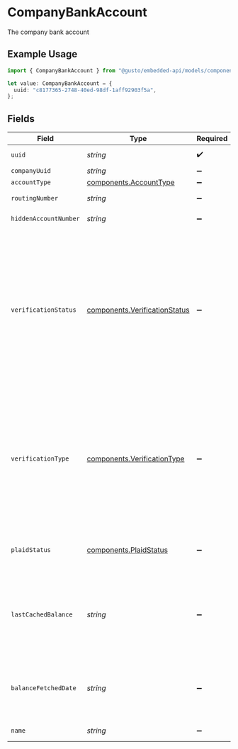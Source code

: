 # CompanyBankAccount

The company bank account

## Example Usage

```typescript
import { CompanyBankAccount } from "@gusto/embedded-api/models/components";

let value: CompanyBankAccount = {
  uuid: "c8177365-2748-40ed-98df-1aff92903f5a",
};
```

## Fields

| Field                                                                                                                                                                                                                                                                                                                        | Type                                                                                                                                                                                                                                                                                                                         | Required                                                                                                                                                                                                                                                                                                                     | Description                                                                                                                                                                                                                                                                                                                  |
| ---------------------------------------------------------------------------------------------------------------------------------------------------------------------------------------------------------------------------------------------------------------------------------------------------------------------------- | ---------------------------------------------------------------------------------------------------------------------------------------------------------------------------------------------------------------------------------------------------------------------------------------------------------------------------- | ---------------------------------------------------------------------------------------------------------------------------------------------------------------------------------------------------------------------------------------------------------------------------------------------------------------------------- | ---------------------------------------------------------------------------------------------------------------------------------------------------------------------------------------------------------------------------------------------------------------------------------------------------------------------------- |
| `uuid`                                                                                                                                                                                                                                                                                                                       | *string*                                                                                                                                                                                                                                                                                                                     | :heavy_check_mark:                                                                                                                                                                                                                                                                                                           | UUID of the bank account                                                                                                                                                                                                                                                                                                     |
| `companyUuid`                                                                                                                                                                                                                                                                                                                | *string*                                                                                                                                                                                                                                                                                                                     | :heavy_minus_sign:                                                                                                                                                                                                                                                                                                           | UUID of the company                                                                                                                                                                                                                                                                                                          |
| `accountType`                                                                                                                                                                                                                                                                                                                | [components.AccountType](../../models/components/accounttype.md)                                                                                                                                                                                                                                                             | :heavy_minus_sign:                                                                                                                                                                                                                                                                                                           | Bank account type                                                                                                                                                                                                                                                                                                            |
| `routingNumber`                                                                                                                                                                                                                                                                                                              | *string*                                                                                                                                                                                                                                                                                                                     | :heavy_minus_sign:                                                                                                                                                                                                                                                                                                           | The bank account's routing number                                                                                                                                                                                                                                                                                            |
| `hiddenAccountNumber`                                                                                                                                                                                                                                                                                                        | *string*                                                                                                                                                                                                                                                                                                                     | :heavy_minus_sign:                                                                                                                                                                                                                                                                                                           | Masked bank account number                                                                                                                                                                                                                                                                                                   |
| `verificationStatus`                                                                                                                                                                                                                                                                                                         | [components.VerificationStatus](../../models/components/verificationstatus.md)                                                                                                                                                                                                                                               | :heavy_minus_sign:                                                                                                                                                                                                                                                                                                           | The verification status of the bank account.<br/><br/>'awaiting_deposits' means the bank account is just created and money is being transferred.<br/>'ready_for_verification' means the micro-deposits are completed and the verification process can begin by using the verify endpoint.<br/>'verified' means the bank account is verified. |
| `verificationType`                                                                                                                                                                                                                                                                                                           | [components.VerificationType](../../models/components/verificationtype.md)                                                                                                                                                                                                                                                   | :heavy_minus_sign:                                                                                                                                                                                                                                                                                                           | The verification type of the bank account.<br/><br/>'bank_deposits' means the bank account is connected by entering routing and accounting numbers and verifying through micro-deposits.<br/>'plaid' means the bank account is connected through Plaid.                                                                      |
| `plaidStatus`                                                                                                                                                                                                                                                                                                                | [components.PlaidStatus](../../models/components/plaidstatus.md)                                                                                                                                                                                                                                                             | :heavy_minus_sign:                                                                                                                                                                                                                                                                                                           | The Plaid connection status of the bank account. Only applies when verification type is Plaid.                                                                                                                                                                                                                               |
| `lastCachedBalance`                                                                                                                                                                                                                                                                                                          | *string*                                                                                                                                                                                                                                                                                                                     | :heavy_minus_sign:                                                                                                                                                                                                                                                                                                           | The last fetch balance for the bank account. Please be aware that this amount does not reflect the most up-to-date balance and only applies when the verification type is Plaid.                                                                                                                                             |
| `balanceFetchedDate`                                                                                                                                                                                                                                                                                                         | *string*                                                                                                                                                                                                                                                                                                                     | :heavy_minus_sign:                                                                                                                                                                                                                                                                                                           | The balance fetch date associated with the last_cached_balance. Only applies when verification type is Plaid.                                                                                                                                                                                                                |
| `name`                                                                                                                                                                                                                                                                                                                       | *string*                                                                                                                                                                                                                                                                                                                     | :heavy_minus_sign:                                                                                                                                                                                                                                                                                                           | Name of bank account                                                                                                                                                                                                                                                                                                         |